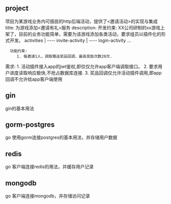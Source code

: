 ## project
   项目为某游戏业务内可插拔的http后端活动，提供了<邀请活动>的实现与集成
   title: 为游戏添加<邀请有礼>服务
   description:
      开发约束:
         XX公司研制的xx游戏上架了，目前的业务功能简单，需要为该游戏添加各类活动，要求组员以插件化的形式开发。
         activities
             | ---- invite-activity
             | ---- login-activity
             ...

      功能约束:
         1. 每邀请1人，调取赠送奖品回调，最高奖励次数20次.
   需求:
       1. 活动插件接入app的jwt鉴权,即仅仅允许app客户端调取接口。
       2. 要求用户进度读取响应极快,不抢占数据库连接.
       3. 奖品回调仅允许活动插件调用,即app回调不允许给app客户端使用

## gin
   gin的基本用法

## gorm-postgres
   go 使用gorm连接postgres的基本用法，并存储用户数据

## redis
   go 客户端连接redis的用法，并缓存用户记录

## mongodb
  go 客户端连接mongodb，并存储访问记录
